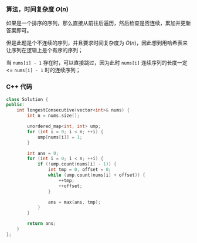 ### 算法，时间复杂度 $O(n)$

如果是一个排序的序列，那么直接从前往后遍历，然后检查是否连续，累加并更新答案即可。

但是此题是个不连续的序列，并且要求时间复杂度为 $O(n)$，因此想到用哈希表来让序列在逻辑上是个有序的序列；

当 `nums[i] - 1` 存在时，可以直接跳过，因为此时 `nums[i]` 连续序列的长度一定 <= `nums[i] - 1` 时的连续序列；

### C++ 代码
```c++
class Solution {
public:
    int longestConsecutive(vector<int>& nums) {
        int n = nums.size();

        unordered_map<int, int> ump;
        for (int i = 0; i < n; ++i) {
            ump[nums[i]] = 1;
        }

        int ans = 0;
        for (int i = 0; i < n; ++i) {
            if (!ump.count(nums[i] - 1)) {
                int tmp = 0, offset = 0;
                while (ump.count(nums[i] + offset)) {
                    ++tmp;
                    ++offset;
                }

                ans = max(ans, tmp);
            }
        }

        return ans;
    }
};
```
